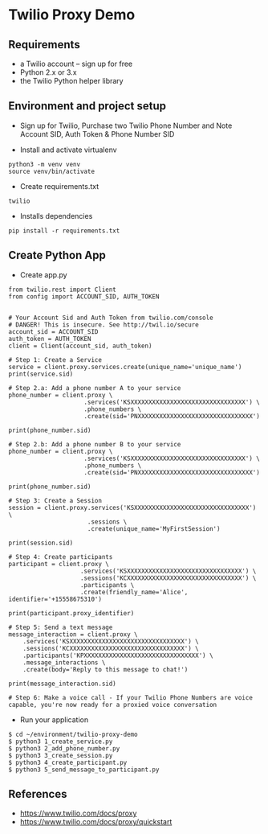 # Twilio Proxy Demo

## Requirements
- a Twilio account – sign up for free
- Python 2.x or 3.x
- the Twilio Python helper library

## Environment and project setup
- Sign up for Twilio, Purchase two Twilio Phone Number and Note Account SID, Auth Token & Phone Number SID

- Install and activate virtualenv
```
python3 -m venv venv
source venv/bin/activate
```

- Create requirements.txt
```
twilio
```

- Installs dependencies
```
pip install -r requirements.txt
```

## Create Python App
- Create app.py
```
from twilio.rest import Client
from config import ACCOUNT_SID, AUTH_TOKEN


# Your Account Sid and Auth Token from twilio.com/console
# DANGER! This is insecure. See http://twil.io/secure
account_sid = ACCOUNT_SID
auth_token = AUTH_TOKEN
client = Client(account_sid, auth_token)

# Step 1: Create a Service
service = client.proxy.services.create(unique_name='unique_name')
print(service.sid)

# Step 2.a: Add a phone number A to your service
phone_number = client.proxy \
                     .services('KSXXXXXXXXXXXXXXXXXXXXXXXXXXXXXXXX') \
                     .phone_numbers \
                     .create(sid='PNXXXXXXXXXXXXXXXXXXXXXXXXXXXXXXXX')

print(phone_number.sid)

# Step 2.b: Add a phone number B to your service
phone_number = client.proxy \
                     .services('KSXXXXXXXXXXXXXXXXXXXXXXXXXXXXXXXX') \
                     .phone_numbers \
                     .create(sid='PNXXXXXXXXXXXXXXXXXXXXXXXXXXXXXXXX')

print(phone_number.sid)

# Step 3: Create a Session
session = client.proxy.services('KSXXXXXXXXXXXXXXXXXXXXXXXXXXXXXXXX') \
                      .sessions \
                      .create(unique_name='MyFirstSession')

print(session.sid)

# Step 4: Create participants
participant = client.proxy \
                    .services('KSXXXXXXXXXXXXXXXXXXXXXXXXXXXXXXXX') \
                    .sessions('KCXXXXXXXXXXXXXXXXXXXXXXXXXXXXXXXX') \
                    .participants \
                    .create(friendly_name='Alice', identifier='+15558675310')

print(participant.proxy_identifier)

# Step 5: Send a text message
message_interaction = client.proxy \
    .services('KSXXXXXXXXXXXXXXXXXXXXXXXXXXXXXXXX') \
    .sessions('KCXXXXXXXXXXXXXXXXXXXXXXXXXXXXXXXX') \
    .participants('KPXXXXXXXXXXXXXXXXXXXXXXXXXXXXXXXX') \
    .message_interactions \
    .create(body='Reply to this message to chat!')

print(message_interaction.sid)

# Step 6: Make a voice call - If your Twilio Phone Numbers are voice capable, you're now ready for a proxied voice conversation
```

- Run your application
```
$ cd ~/environment/twilio-proxy-demo
$ python3 1_create_service.py
$ python3 2_add_phone_number.py
$ python3 3_create_session.py
$ python3 4_create_participant.py
$ python3 5_send_message_to_participant.py
```

## References
- https://www.twilio.com/docs/proxy
- https://www.twilio.com/docs/proxy/quickstart